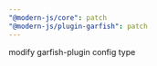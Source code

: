 ```yaml
---
"@modern-js/core": patch
"@modern-js/plugin-garfish": patch
---
```


modify garfish-plugin config type

